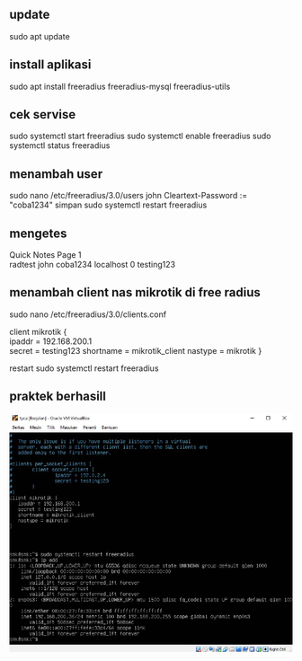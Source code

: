 ## update
sudo apt update
## install aplikasi
sudo apt install freeradius freeradius-mysql freeradius-utils
## cek servise
sudo systemctl start freeradius
sudo systemctl enable freeradius
sudo systemctl status freeradius
## menambah user
sudo nano /etc/freeradius/3.0/users
john Cleartext-Password := "coba1234" simpan
sudo systemctl restart freeradius
## mengetes 
   Quick Notes Page 1   
radtest john coba1234 localhost 0 testing123
## menambah client nas mikrotik di free radius
sudo nano /etc/freeradius/3.0/clients.conf

client mikrotik {  
ipaddr = 192.168.200.1  
secret = testing123 
shortname = mikrotik_client 
nastype = mikrotik }

restart sudo systemctl restart freeradius

## praktek berhasill
![assets](/assets/Capture.JPG-tugas-freeradius-berhasil.JPG)
